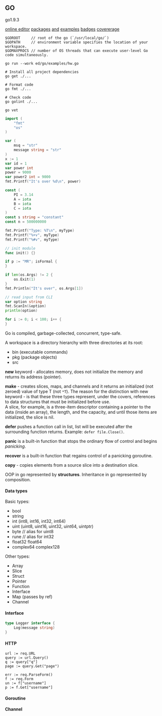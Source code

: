 GO
-

go1.9.3

[online editor](https://play.golang.org/)
[packages](https://golang.org/pkg/) [and](https://godoc.org/)
[examples](https://gobyexample.com/)
[badges](https://goreportcard.com/) [covererage](https://gocover.io/)

````
$GOROOT     // root of the go (`/usr/local/go/`)
$GOPATH     // environment variable specifies the location of your workspace.
$GOMAXPROCS // number of OS threads that can execute user-level Go code simultaneously.

go run --work ed/go/examples/hw.go

# Install all project dependencies
go get ./...

# Format code
go fmt ./...

# Check code
go golint ./...

go vet
````

````go
import (
    "fmt"
    "os"
)

var (
    msq = "str"
    message string = "str"
)
x := 1
var id = 1
var power int
power = 9000
var power2 int = 9000
fmt.Printf("It's over %d\n", power)

const (
    PI = 3.14
    A = iota
    B = iota
    C = iota
)
const s string = "constant"
const n = 500000000

fmt.Printf("Type: %T\n", myType)
fmt.Printf("%+v", myType)
fmt.Printf("%#v", myType)

// init module
func init() {}

if p := "MR"; isFormal {
}

if len(os.Args) != 2 {
    os.Exit(1)
}
fmt.Println("It's over", os.Args[1])

// read input from CLI
var option string
fmt.ScanIn(&option)
println(option)

for i := 0; i < 100; i++ {
}
````

Go is compiled, garbage-collected, concurrent, type-safe.

A workspace is a directory hierarchy with three directories at its root:
* bin (executable commands)
* pkg (package objects)
* src

**new** keyword - allocates memory, does not initialize the memory
and returns its address (pointer).

**make** - creates slices, maps, and channels
and it returns an initialized (not zeroed) value of type T (not `*T`).
The reason for the distinction with new keyword - is that these three types represent,
under the covers, references to data structures that must be initialized before use.
<br>A slice, for example, is a three-item descriptor
containing a pointer to the data (inside an array), the length, and the capacity,
and until those items are initialized, the slice is nil.

**defer** pushes a function call in list,
list will be executed after the surrounding function returns.
Example: `defer file.Close()`.

**panic** is a built-in function that stops the ordinary flow of control and begins *panicking*.

**recover** is a built-in function that regains control of a panicking goroutine.

**copy** - copies elements from a source slice into a destination slice.

OOP in go represented by **structures**. Inheritance in go represented by composition.

#### Data types

Basic types:

* bool
* string
* int (int8, int16, int32, int64)
* uint (uint8, uint16, uint32, uint64, uintptr)
* byte // alias for uint8
* rune // alias for int32
* float32 float64
* complex64 complex128

Other types:

* Array
* Slice
* Struct
* Pointer
* Function
* Interface
* Map (passes by ref)
* Channel

#### Interface

````go
type Logger interface {
    Log(message string)
}
````

#### HTTP

````
url := req.URL
query := url.Query()
q := query["q"]
page := query.Get("page")

err := req.ParseForm()
f := req.Form
un := f["username"]
p := f.Get["username"]
````

#### Goroutine

#### Channel

